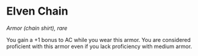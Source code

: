 # Elven Chain

*Armor (chain shirt), rare*

You gain a +1 bonus to AC while you wear this armor. You are considered proficient with this armor even if you lack proficiency with medium armor.